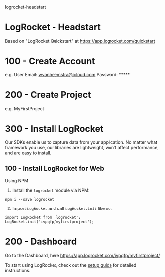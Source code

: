logrocket-headstart
# LogRocket - Headstart

Based on "LogRocket Quickstart" at https://app.logrocket.com/quickstart

# 100 - Create Account

e.g. User Email: wvanheemstra@icloud.com
Password: *****

# 200 - Create Project

e.g. MyFirstProject

# 300 - Install LogRocket

Our SDKs enable us to capture data from your application. No matter what framework you use, our libraries are lightweight, won’t affect performance, and are easy to install.

## 100 - Install LogRocket for Web

Using NPM

1. Install the ```logrocket``` module via NPM:

```
npm i --save logrocket
```

2. Import ```LogRocket``` and call ```LogRocket.init``` like so:

```
import LogRocket from 'logrocket';
LogRocket.init('ivpqfp/myfirstproject');
```

# 200 - Dashboard

Go to the Dashboard, here https://app.logrocket.com/ivpqfp/myfirstproject/

To start using LogRocket, check out the [setup guide](https://app.logrocket.com/ivpqfp/myfirstproject/settings/setup) for detailed instructions.




